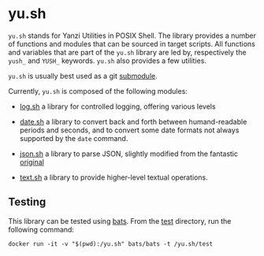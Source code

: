 # yu.sh

`yu.sh` stands for Yanzi Utilities in POSIX Shell. The library provides a number
of functions and modules that can be sourced in target scripts. All functions
and variables that are part of the `yu.sh` library are led by, respectively the
`yush_` and `YUSH_` keywords. `yu.sh` also provides a few utilities.

`yu.sh` is usually best used as a git [submodule].

  [submodule]: https://git-scm.com/book/en/v2/Git-Tools-Submodules

Currently, `yu.sh` is composed of the following modules:

+ [log.sh] a library for controlled logging, offering various levels
+ [date.sh] a library to convert back and forth between humand-readable periods
  and seconds, and to convert some date formats not always supported by the
  `date` command.
+ [json.sh] a library to parse JSON, slightly modified from the fantastic
  [original](https://github.com/rcrowley/json.sh)
+ [text.sh] a library to provide higher-level textual operations.

  [log.sh]:./log.sh
  [date.sh]:./date.sh
  [json.sh]:./json.sh
  [text.sh]:./text.sh

## Testing

This library can be tested using [bats]. From the [test](./test) directory, run the
following command:

```shell
docker run -it -v "$(pwd):/yu.sh" bats/bats -t /yu.sh/test
```

  [bats]: https://github.com/bats-core/bats-core
